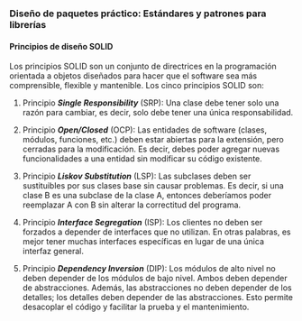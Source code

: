 ### Diseño de paquetes práctico: Estándares y patrones para librerías

#### Principios de diseño SOLID
Los principios SOLID son un conjunto de directrices en la programación orientada a objetos diseñados para hacer que el software sea más comprensible, flexible y mantenible. Los cinco principios SOLID son:

1. Principio ***Single Responsibility*** (SRP): Una clase debe tener solo una razón para cambiar, es decir, solo debe tener una única responsabilidad.

2. Principio ***Open/Closed*** (OCP): Las entidades de software (clases, módulos, funciones, etc.) deben estar abiertas para la extensión, pero cerradas para la modificación. Es decir, debes poder agregar nuevas funcionalidades a una entidad sin modificar su código existente.

3. Principio ***Liskov Substitution*** (LSP): Las subclases deben ser sustituibles por sus clases base sin causar problemas. Es decir, si una clase B es una subclase de la clase A, entonces deberíamos poder reemplazar A con B sin alterar la correctitud del programa.

4. Principio ***Interface Segregation*** (ISP): Los clientes no deben ser forzados a depender de interfaces que no utilizan. En otras palabras, es mejor tener muchas interfaces específicas en lugar de una única interfaz general.

5. Principio ***Dependency Inversion*** (DIP): Los módulos de alto nivel no deben depender de los módulos de bajo nivel. Ambos deben depender de abstracciones. Además, las abstracciones no deben depender de los detalles; los detalles deben depender de las abstracciones. Esto permite desacoplar el código y facilitar la prueba y el mantenimiento.